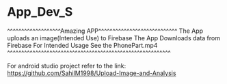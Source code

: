 # App_Dev_S
^^^^^^^^^^^^^^^^^^^Amazing APP^^^^^^^^^^^^^^^^^^^^^^^^^^^^
The App uploads an image(Intended Use) to Firebase
The App Downloads data from Firebase
For Intended Usage See the PhonePart.mp4
^^^^^^^^^^^^^^^^^^^^^^^^^^^^^^^^^^^^^^^^^^^^^^^^^^^^^^^^^^

For android studio project refer to the link:
https://github.com/SahilM1998/Upload-Image-and-Analysis
